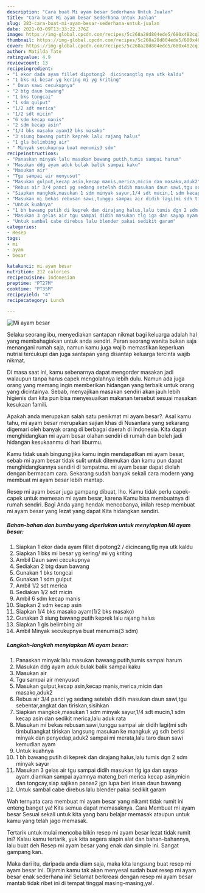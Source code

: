 ```yaml
---
description: "Cara buat Mi ayam besar Sederhana Untuk Jualan"
title: "Cara buat Mi ayam besar Sederhana Untuk Jualan"
slug: 283-cara-buat-mi-ayam-besar-sederhana-untuk-jualan
date: 2021-03-09T13:33:22.376Z
image: https://img-global.cpcdn.com/recipes/5c268a28d804ede5/680x482cq70/mi-ayam-besar-foto-resep-utama.jpg
thumbnail: https://img-global.cpcdn.com/recipes/5c268a28d804ede5/680x482cq70/mi-ayam-besar-foto-resep-utama.jpg
cover: https://img-global.cpcdn.com/recipes/5c268a28d804ede5/680x482cq70/mi-ayam-besar-foto-resep-utama.jpg
author: Matilda Tate
ratingvalue: 4.9
reviewcount: 13
recipeingredient:
- "1 ekor dada ayam fillet dipotong2  dicincangtlg nya utk kaldu"
- "1 bks mi besar yg kering mi yg kriting"
- " Daun sawi cecukupnya"
- "2 btg daun bawang"
- "1 bks tongcai"
- "1 sdm gulput"
- "1/2 sdt merica"
- "1/2 sdt micin"
- "6 sdm kecap manis"
- "2 sdm kecap asin"
- "1/4 bks masako ayam12 bks masako"
- "3 siung bawang putih keprek lalu rajang halus"
- "1 gls belimbing air"
- " Minyak secukupnya buat menumis3 sdm"
recipeinstructions:
- "Panaskan minyak lalu masukan bawang putih,tumis sampai harum"
- "Masukan ddg ayam aduk bulak balik sampai kaku"
- "Masukan air"
- "Tgu sampai air menyusut"
- "Masukan gulput,kecap asin,kecap manis,merica,micin dan masako,aduk2"
- "Rebus air 3/4 panci yg sedang setelah didih masukan daun sawi,tgu sebentar,angkat dan tiriskan,sisihkan"
- "Siapkan mangkok,masukan 1 sdm minyak sayur,1/4 sdt mucin,1 sdm kecap asin dan sedikit merica,lalu aduk rata"
- "Masukan mi bekas rebusan sawi,tunggu sampai air didih lagi(mi sdh timbul)angkat tiriskan langsung masukan ke mangkuk yg sdh berisi minyak dan penyedap,aduk2 sampai mi merata,lalu taro daun sawi kemudian ayam"
- "Untuk kuahnya"
- "1 bh bawang putih di keprek dan dirajang halus,lalu tumis dgn 2 sdm minyak sayur"
- "Masukan 3 gelas air tgu sampai didih masukan tlg iga dan sayap ayam.diamkan sampai ayamnya mateng,beri merica kecap asin,micin dan tongcay,siap sajikan panas2 jgn lupa beri irisan daun bawang"
- "Untuk sambal cabe direbus lalu blender pakai sedikit garam"
categories:
- Resep
tags:
- mi
- ayam
- besar

katakunci: mi ayam besar 
nutrition: 212 calories
recipecuisine: Indonesian
preptime: "PT27M"
cooktime: "PT35M"
recipeyield: "4"
recipecategory: Lunch

---
```



![Mi ayam besar](https://img-global.cpcdn.com/recipes/5c268a28d804ede5/680x482cq70/mi-ayam-besar-foto-resep-utama.jpg)

Selaku seorang ibu, menyediakan santapan nikmat bagi keluarga adalah hal yang membahagiakan untuk anda sendiri. Peran seorang  wanita bukan saja menangani rumah saja, namun kamu juga wajib memastikan keperluan nutrisi tercukupi dan juga santapan yang disantap keluarga tercinta wajib nikmat.

Di masa  saat ini, kamu sebenarnya dapat mengorder masakan jadi walaupun tanpa harus capek mengolahnya lebih dulu. Namun ada juga orang yang memang ingin memberikan hidangan yang terbaik untuk orang yang dicintainya. Sebab, menyajikan masakan sendiri akan jauh lebih higienis dan kita pun bisa menyesuaikan makanan tersebut sesuai masakan kesukaan famili. 



Apakah anda merupakan salah satu penikmat mi ayam besar?. Asal kamu tahu, mi ayam besar merupakan sajian khas di Nusantara yang sekarang digemari oleh banyak orang di berbagai daerah di Indonesia. Kita dapat menghidangkan mi ayam besar olahan sendiri di rumah dan boleh jadi hidangan kesukaanmu di hari liburmu.

Kamu tidak usah bingung jika kamu ingin mendapatkan mi ayam besar, sebab mi ayam besar tidak sulit untuk ditemukan dan kamu pun dapat menghidangkannya sendiri di tempatmu. mi ayam besar dapat diolah dengan bermacam cara. Sekarang sudah banyak sekali cara modern yang membuat mi ayam besar lebih mantap.

Resep mi ayam besar juga gampang dibuat, lho. Kamu tidak perlu capek-capek untuk memesan mi ayam besar, karena Kamu bisa membuatnya di rumah sendiri. Bagi Anda yang hendak mencobanya, inilah resep membuat mi ayam besar yang lezat yang dapat Kita hidangkan sendiri.

<!--inarticleads1-->

##### Bahan-bahan dan bumbu yang diperlukan untuk menyiapkan Mi ayam besar:

1. Siapkan 1 ekor dada ayam fillet dipotong2 / dicincang,tlg nya utk kaldu
1. Siapkan 1 bks mi besar yg kering/ mi yg kriting
1. Ambil  Daun sawi cecukupnya
1. Sediakan 2 btg daun bawang
1. Gunakan 1 bks tongcai
1. Gunakan 1 sdm gulput
1. Ambil 1/2 sdt merica
1. Sediakan 1/2 sdt micin
1. Ambil 6 sdm kecap manis
1. Siapkan 2 sdm kecap asin
1. Siapkan 1/4 bks masako ayam(1/2 bks masako)
1. Gunakan 3 siung bawang putih keprek lalu rajang halus
1. Siapkan 1 gls belimbing air
1. Ambil  Minyak secukupnya buat menumis(3 sdm)




<!--inarticleads2-->

##### Langkah-langkah menyiapkan Mi ayam besar:

1. Panaskan minyak lalu masukan bawang putih,tumis sampai harum
1. Masukan ddg ayam aduk bulak balik sampai kaku
1. Masukan air
1. Tgu sampai air menyusut
1. Masukan gulput,kecap asin,kecap manis,merica,micin dan masako,aduk2
1. Rebus air 3/4 panci yg sedang setelah didih masukan daun sawi,tgu sebentar,angkat dan tiriskan,sisihkan
1. Siapkan mangkok,masukan 1 sdm minyak sayur,1/4 sdt mucin,1 sdm kecap asin dan sedikit merica,lalu aduk rata
1. Masukan mi bekas rebusan sawi,tunggu sampai air didih lagi(mi sdh timbul)angkat tiriskan langsung masukan ke mangkuk yg sdh berisi minyak dan penyedap,aduk2 sampai mi merata,lalu taro daun sawi kemudian ayam
1. Untuk kuahnya
1. 1 bh bawang putih di keprek dan dirajang halus,lalu tumis dgn 2 sdm minyak sayur
1. Masukan 3 gelas air tgu sampai didih masukan tlg iga dan sayap ayam.diamkan sampai ayamnya mateng,beri merica kecap asin,micin dan tongcay,siap sajikan panas2 jgn lupa beri irisan daun bawang
1. Untuk sambal cabe direbus lalu blender pakai sedikit garam




Wah ternyata cara membuat mi ayam besar yang nikamt tidak rumit ini enteng banget ya! Kita semua dapat memasaknya. Cara Membuat mi ayam besar Sesuai sekali untuk kita yang baru belajar memasak ataupun untuk kamu yang telah jago memasak.

Tertarik untuk mulai mencoba bikin resep mi ayam besar lezat tidak rumit ini? Kalau kamu tertarik, yuk kita segera siapin alat dan bahan-bahannya, lalu buat deh Resep mi ayam besar yang enak dan simple ini. Sangat gampang kan. 

Maka dari itu, daripada anda diam saja, maka kita langsung buat resep mi ayam besar ini. Dijamin kamu tak akan menyesal sudah buat resep mi ayam besar enak sederhana ini! Selamat berkreasi dengan resep mi ayam besar mantab tidak ribet ini di tempat tinggal masing-masing,ya!.


